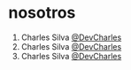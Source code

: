 # nosotros

1. Charles Silva [@DevCharles](https://github.com/devCharles)
2. Charles Silva [@DevCharles](https://github.com/devCharles)
3. Charles Silva [@DevCharles](https://github.com/devCharles)
